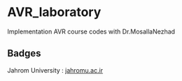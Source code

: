 # AVR_laboratory

Implementation AVR course codes with Dr.MosallaNezhad

## Badges
Jahrom University : [jahromu.ac.ir](https://jahromu.ac.ir/en)
